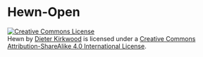 # Hewn-Open
<a rel="license" href="http://creativecommons.org/licenses/by-sa/4.0/"><img alt="Creative Commons License" style="border-width:0" src="https://i.creativecommons.org/l/by-sa/4.0/88x31.png" /></a><br /><span xmlns:dct="http://purl.org/dc/terms/" property="dct:title">Hewn</span> by <a xmlns:cc="http://creativecommons.org/ns#" href="http://dieterkirkwood.com/index.html" property="cc:attributionName" rel="cc:attributionURL">Dieter Kirkwood</a> is licensed under a <a rel="license" href="http://creativecommons.org/licenses/by-sa/4.0/">Creative Commons Attribution-ShareAlike 4.0 International License</a>.
